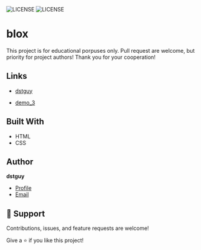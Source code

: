![LICENSE](https://img.shields.io/badge/license-MIT-blue.svg?style=flat-square)
![LICENSE](https://img.shields.io/security-headers?label=Security&url=https%3A%2F%2Fgithub.com&style=flat-square)


# blox

This project is for educational porpuses only. Pull request are welcome, but priority for project authors!
Thank you for your cooperation!

## Links

- [dstguy](https://github.com/dstguy "<project-name> dstguy")

- [demo_3](https://dstguy.github.io/demo_3/ "<Live View")

## Built With

- HTML
- CSS

## Author

**dstguy**

- [Profile](https://github.com/dstguy "dstguy")
- [Email](meudzila@gmail.com "Hi!")

## 🤝 Support

Contributions, issues, and feature requests are welcome!

Give a ⭐️ if you like this project!